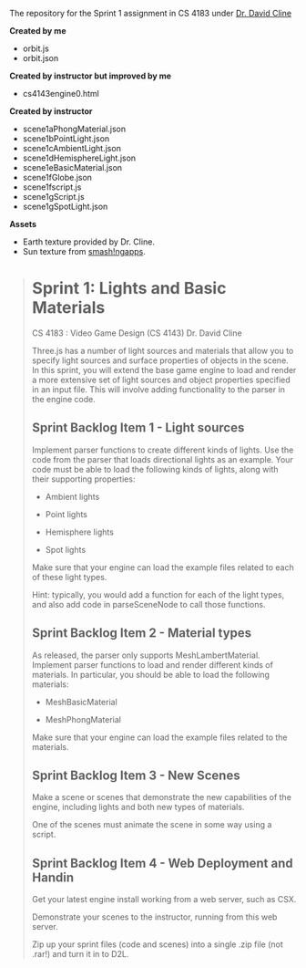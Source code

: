 The repository for the Sprint 1 assignment in CS 4183 under [Dr. David Cline](http://www.cs.okstate.edu/~clined/)

**Created by me**
- orbit.js
- orbit.json

**Created by instructor but improved by me**
- cs4143engine0.html

**Created by instructor**
- scene1aPhongMaterial.json
- scene1bPointLight.json
- scene1cAmbientLight.json
- scene1dHemisphereLight.json
- scene1eBasicMaterial.json
- scene1fGlobe.json
- scene1fscript.js
- scene1gScript.js
- scene1gSpotLight.json

**Assets**
- Earth texture provided by Dr. Cline.
- Sun texture from [smash!ngapps](http://www.smashingapps.com/2014/03/28/free-high-quality-texture-packs.html).

> # Sprint 1: Lights and Basic Materials
>
> CS 4183 : Video Game Design (CS 4143) 
> Dr. David Cline
>
> Three.js has a number of light sources and materials that allow you to specify light sources and surface properties of objects in the scene. In this sprint, you will extend the base game engine to load and render a more extensive set of light sources and object properties specified in an input file. This will involve adding functionality to the parser in the engine code.
>
> ## Sprint Backlog Item 1 - Light sources
>
> Implement parser functions to create different kinds of lights. Use the code from the parser that loads directional lights as an example. Your code must be able to load the following kinds of lights, along with their supporting properties:
>
> * Ambient lights
>
> * Point lights
>
> * Hemisphere lights
>
> * Spot lights
>
> Make sure that your engine can load the example files related to each of these light types.
>
> Hint: typically, you would add a function for each of the light types, and also add code in parseSceneNode to call those functions.
>
> ## Sprint Backlog Item 2 - Material types
>
> As released, the parser only supports MeshLambertMaterial. Implement parser functions to load and render different kinds of materials. In particular, you should be able to load the following materials:
>
> * MeshBasicMaterial
>
> * MeshPhongMaterial
>
> Make sure that your engine can load the example files related to the materials.
>
> ## Sprint Backlog Item 3 - New Scenes
>
> Make a scene or scenes that demonstrate the new capabilities of the engine, including lights and both new types of materials.
>
> One of the scenes must animate the scene in some way using a script.
>
> ## Sprint Backlog Item 4 - Web Deployment and Handin
>
> Get your latest engine install working from a web server, such as CSX.
>
> Demonstrate your scenes to the instructor, running from this web server.
>
> Zip up your sprint files (code and scenes) into a single .zip file (not .rar!) and turn it in to D2L.
